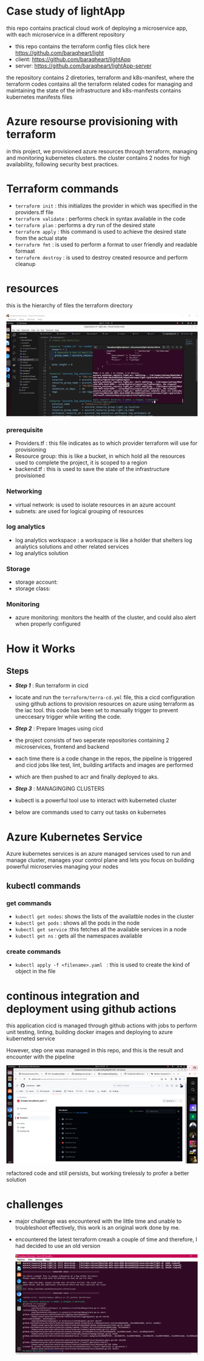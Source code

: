 # Case study of lightApp

this repo contains practical cloud work of deploying a microservice app, with each microservice in a different repository

- this repo contains the terraform config files click here https://github.com/baraqheart/light
- client: https://github.com/baraqheart/lightApp
- server: https://github.com/baraqheart/lightApp-server

the repository contains 2 diretories, terraform and k8s-manifest, where the terraform codes contains all the terraform 
related codes for managing and maintaining the state of the infrastructure and k8s-manifests contains kubernetes
manifests files

# Azure resourse provisioning with terraform
in this project, we provisioned azure resources through terraform, managing and monitoring kubernetes clusters.
the cluster contains 2 nodes for high availability, following security best practices.


# Terraform commands
- `terraform init` : this initializes the provider in which was specified in the providers.tf file
- `terraform validate` : performs check in syntax available in the code
- `terraform plan` : performs a dry run of the desired state
- `terraform apply` : this command is used to achieve the desired state from the actual state
- `terraform fmt` : is used to perform a format to user friendly and readable formaat
- `terraform destroy` : is used to destroy created resource and perform cleanup

# resources
this is the hierarchy of files the terraform directory

![hir](https://github.com/baraqheart/light/blob/master/screenshots/asuccess.PNG?raw=true)

### prerequisite
- Providers.tf : this file indicates as to which provider terraform will use for provisioning
- Resource group: this is like a bucket, in which hold all the resources used to complete the project,
  it is scoped to a region
- backend.tf : this is used to save the state of the infrastructure provisioned

### Networking

- virtual network: is used to isolate resources in an azure account
- subnets: are used for logical grouping of resources

### log analytics
- log analytics workspace : a workspace is like a holder that shelters log analytics solutions and other related services
- log analytics solution

### Storage 
- storage account:
- storage class:

### Monitoring
- azure monitoring: monitors the health of the cluster, and could also alert when properly configured

# How it Works
## Steps

- ***Step 1*** : Run terraform in cicd
- locate and run the `terraform/terra-cd.yml` file, this a cicd configuration using
  github actions to provision resources on azure using terraform as the iac tool.
  this code has been set to manually trigger to prevent uneccesary trigger while writing the code.
  
- ***Step 2*** : Prepare Images using cicd
- the project consists of two seperate repositories containing 2 microservices, frontend and backend
- each time there is a code change in the repos, the pipeline is triggered and cicd jobs like test, lint,
  building artifacts and images are performed
- which are then pushed to acr and finally deployed to aks.

- ***Step 3*** : MANAGINGING CLUSTERS
- kubectl is a powerful tool use to interact with kuberneted cluster
- below are commands used to carry out tasks on kubernetes 

# Azure Kubernetes Service
Azure kubernetes services is an azure managed services used to run and manage cluster, 
manages your control plane and lets you focus on building powerful microservies managing your nodes

## kubectl commands
### get commands
- `kubectl get nodes`: shows the lists of the availatble nodes in the cluster
- `kubectl get pods` : shows all the pods in the node
- `kubectl get service` :this fetches all the available services in a node
- `kubectl get ns` : gets all the namespaces available

### create commands
- `kubectl apply -f <filename>.yaml ` : this is used to create the kind of object in the file

# continous integration and deployment using github actions
this application cicd is managed through github actions with jobs to perform unit testing,
linting, building docker images and deploying to azure kuberneted service

However, step one was managed in this repo, and this is the result and encounter with the pipeline

![](https://github.com/baraqheart/light/blob/master/screenshots/error2e.PNG?raw=true)

refactored code and still persists, but working tirelessly to profer a better solution

# challenges
- major challenge was encountered with the little time and unable to troubleshoot effectively, this work is an original work done by me.

- encountered the latest terraform creash a couple of time and therefore, I had decided to use an old version

  ![](https://github.com/baraqheart/light/blob/master/screenshots/terraform%20crash.PNG?raw=true)

  
